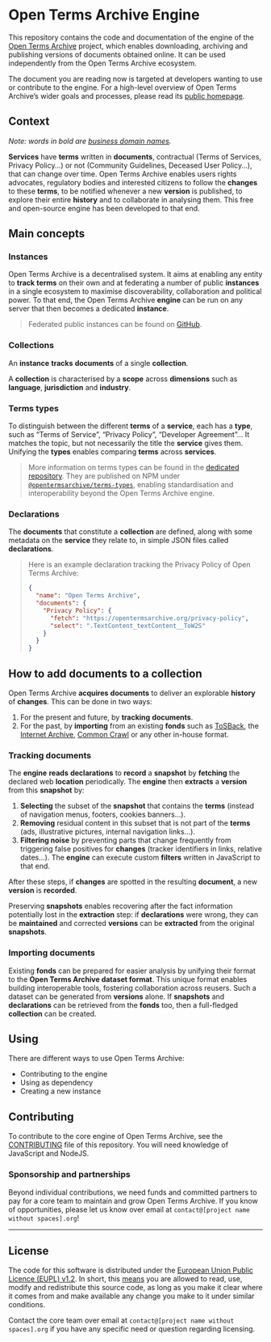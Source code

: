# Open Terms Archive Engine

This repository contains the code and documentation of the engine of the [Open Terms Archive](https://opentermsarchive.org) project, which enables downloading, archiving and publishing versions of documents obtained online. It can be used independently from the Open Terms Archive ecosystem.

The document you are reading now is targeted at developers wanting to use or contribute to the engine. For a high-level overview of Open Terms Archive’s wider goals and processes, please read its [public homepage](https://opentermsarchive.org).

## Context

_Note: words in bold are [business domain names](https://en.wikipedia.org/wiki/Domain-driven_design)._

**Services** have **terms** written in **documents**, contractual (Terms of Services, Privacy Policy…) or not (Community Guidelines, Deceased User Policy…), that can change over time. Open Terms Archive enables users rights advocates, regulatory bodies and interested citizens to follow the **changes** to these **terms**, to be notified whenever a new **version** is published, to explore their entire **history** and to collaborate in analysing them. This free and open-source engine has been developed to that end.

## Main concepts

### Instances

Open Terms Archive is a decentralised system. It aims at enabling any entity to **track** **terms** on their own and at federating a number of public **instances** in a single ecosystem to maximise discoverability, collaboration and political power. To that end, the Open Terms Archive **engine** can be run on any server that then becomes a dedicated **instance**.

> Federated public instances can be found on [GitHub](
https://github.com/OpenTermsArchive?q=declarations).

### Collections

An **instance** **tracks** **documents** of a single **collection**.

A **collection** is characterised by a **scope** across **dimensions** such as **language**, **jurisdiction** and **industry**.

### Terms types

To distinguish between the different **terms** of a **service**, each has a **type**, such as “Terms of Service”, “Privacy Policy”, “Developer Agreement”… It matches the topic, but not necessarily the title the **service** gives them. Unifying the **types** enables comparing **terms** across **services**.

> More information on terms types can be found in the [dedicated repository](https://github.com/OpenTermsArchive/terms-types). They are published on NPM under [`@opentermsarchive/terms-types`](https://www.npmjs.com/package/@opentermsarchive/terms-types), enabling standardisation and interoperability beyond the Open Terms Archive engine.

### Declarations

The **documents** that constitute a **collection** are defined, along with some metadata on the **service** they relate to, in simple JSON files called **declarations**.

> Here is an example declaration tracking the Privacy Policy of Open Terms Archive:
>
> ```json
> {
>   "name": "Open Terms Archive",
>   "documents": {
>     "Privacy Policy": {
>       "fetch": "https://opentermsarchive.org/privacy-policy",
>       "select": ".TextContent_textContent__ToW2S"
>     }
>   }
> }
> ```

## How to add documents to a collection

Open Terms Archive **acquires** **documents** to deliver an explorable **history** of **changes**. This can be done in two ways:

1. For the present and future, by **tracking** **documents**.
2. For the past, by **importing** from an existing **fonds** such as [ToSBack](https://tosback.org), the [Internet Archive](https://archive.org/web/), [Common Crawl](https://commoncrawl.org) or any other in-house format.

### Tracking documents

The **engine** **reads** **declarations** to **record** a **snapshot** by **fetching** the declared web **location** periodically. The **engine** then **extracts** a **version** from this **snapshot** by:

1. **Selecting** the subset of the **snapshot** that contains the **terms** (instead of navigation menus, footers, cookies banners…).
2. **Removing** residual content in this subset that is not part of the **terms** (ads, illustrative pictures, internal navigation links…).
3. **Filtering noise** by preventing parts that change frequently from triggering false positives for **changes** (tracker identifiers in links, relative dates…). The **engine** can execute custom **filters** written in JavaScript to that end.

After these steps, if **changes** are spotted in the resulting **document**, a new **version** is **recorded**.

Preserving **snapshots** enables recovering after the fact information potentially lost in the **extraction** step: if **declarations** were wrong, they can be **maintained** and corrected **versions** can be **extracted** from the original **snapshots**.

### Importing documents

Existing **fonds** can be prepared for easier analysis by unifying their format to the **Open Terms Archive dataset format**. This unique format enables building interoperable tools, fostering collaboration across reusers.
Such a dataset can be generated from **versions** alone. If **snapshots** and **declarations** can be retrieved from the **fonds** too, then a full-fledged **collection** can be created.

## Using

There are different ways to use Open Terms Archive:

- Contributing to the engine
- Using as dependency
- Creating a new instance

## Contributing

To contribute to the core engine of Open Terms Archive, see the [CONTRIBUTING](CONTRIBUTING.md) file of this repository. You will need knowledge of JavaScript and NodeJS.

### Sponsorship and partnerships

Beyond individual contributions, we need funds and committed partners to pay for a core team to maintain and grow Open Terms Archive. If you know of opportunities, please let us know over email at `contact@[project name without spaces].org`!

- - -

## License

The code for this software is distributed under the [European Union Public Licence (EUPL) v1.2](https://joinup.ec.europa.eu/collection/eupl/eupl-text-eupl-12). In short, this [means](https://choosealicense.com/licenses/eupl-1.2/) you are allowed to read, use, modify and redistribute this source code, as long as you make it clear where it comes from and make available any change you make to it under similar conditions.

Contact the core team over email at `contact@[project name without spaces].org` if you have any specific need or question regarding licensing.
